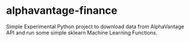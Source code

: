 # alphavantage-finance
Simple Experimental Python project to download data from AlphaVantage API and run some simple sklearn Machine Learning Functions.
